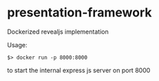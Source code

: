 # presentation-framework
Dockerized revealjs implementation

Usage: 

```basch
$> docker run -p 8000:8000
```

to start the internal express js server on port 8000
